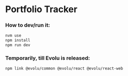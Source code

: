 # Portfolio Tracker

### How to dev/run it:

```sh
nvm use
npm install
npm run dev
```

### Temporarily, till Evolu is released:

```shell
npm link @evolu/common @evolu/react @evolu/react-web 
```